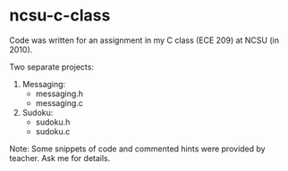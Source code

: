 # ncsu-c-class
Code was written for an assignment in my C class (ECE 209) at NCSU (in 2010).

Two separate projects:
1) Messaging:
	- messaging.h
	- messaging.c
2) Sudoku:
	- sudoku.h
	- sudoku.c

Note: Some snippets of code and commented hints were provided by teacher.  Ask me for details.
